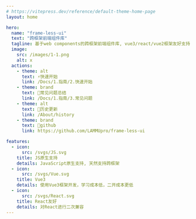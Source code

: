 ```yaml
---
# https://vitepress.dev/reference/default-theme-home-page
layout: home

hero:
  name: "frame-less-ui"
  text: "跨框架前端组件库"
  tagline: 基于web components的跨框架前端组件库, vue3/react/vue2框架友好支持
  image:
    src: /images/1-1.png
    alt: x
  actions:
    - theme: alt
      text: ⚡快速开始
      link: /Docs/1.指南/2.快速开始
    - theme: brand
      text: 🐛常见问题总结
      link: /Docs/1.指南/3.常见问题
    - theme: alt
      text: 🚧历史更新
      link: /About/history
    - theme: brand
      text: 🔗github
      link: https://github.com/LAMMUpro/frame-less-ui

features:
  - icon:
      src: /svgs/JS.svg
    title: JS原生支持
    details: JavaScript原生支持, 天然支持跨框架
  - icon:
      src: /svgs/Vue.svg
    title: Vue3
    details: 使用Vue3框架开发，学习成本低，二开成本更低
  - icon:
      src: /svgs/React.svg
    title: React友好
    details: 对React进行二次兼容
---
```



